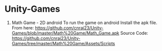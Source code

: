 # Unity-Games

1. Math Game - 2D android
To run the game on android Install the apk file. 
From here: https://github.com/cnraj23/Unity-Games/blob/master/Math%20Game/Math_Game.apk
Source Code: https://github.com/cnraj23/Unity-Games/tree/master/Math%20Game/Assets/Scripts
